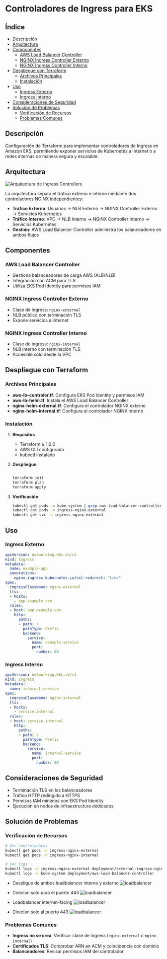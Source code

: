 # Controladores de Ingress para EKS

## Índice
- [Descripción](#descripción)
- [Arquitectura](#arquitectura)
- [Componentes](#componentes)
  - [AWS Load Balancer Controller](#aws-load-balancer-controller)
  - [NGINX Ingress Controller Externo](#nginx-ingress-controller-externo)
  - [NGINX Ingress Controller Interno](#nginx-ingress-controller-interno)
- [Despliegue con Terraform](#despliegue-con-terraform)
  - [Archivos Principales](#archivos-principales)
  - [Instalación](#instalación)
- [Uso](#uso)
  - [Ingress Externo](#ingress-externo)
  - [Ingress Interno](#ingress-interno)
- [Consideraciones de Seguridad](#consideraciones-de-seguridad)
- [Solución de Problemas](#solución-de-problemas)
  - [Verificación de Recursos](#verificación-de-recursos)
  - [Problemas Comunes](#problemas-comunes)

## Descripción
Configuración de Terraform para implementar controladores de Ingress en Amazon EKS, permitiendo exponer servicios de Kubernetes a internet o a redes internas de manera segura y escalable.

## Arquitectura

![Arquitectura de Ingress Controllers](https://github.com/Andherson333333/robot-shop/blob/master/Infrastructure-cloud-EKS/infra-terraform/Loadbalancer-aws-nginx/imagenes/loadbalancer-1.png)

La arquitectura separa el tráfico externo e interno mediante dos controladores NGINX independientes:

- **Tráfico Externo**: Usuarios → NLB Externo → NGINX Controller Externo → Servicios Kubernetes
- **Tráfico Interno**: VPC → NLB Interno → NGINX Controller Interno → Servicios Kubernetes
- **Gestión**: AWS Load Balancer Controller administra los balanceadores en ambos flujos

## Componentes

### AWS Load Balancer Controller
- Gestiona balanceadores de carga AWS (ALB/NLB)
- Integración con ACM para TLS
- Utiliza EKS Pod Identity para permisos IAM

### NGINX Ingress Controller Externo
- Clase de ingress: `nginx-external`
- NLB público con terminación TLS
- Expone servicios a internet

### NGINX Ingress Controller Interno
- Clase de ingress: `nginx-internal`
- NLB interno con terminación TLS
- Accesible solo desde la VPC

## Despliegue con Terraform

### Archivos Principales

- **aws-lb-controler.tf**: Configura EKS Pod Identity y permisos IAM
- **aws-lb-helm.tf**: Instala el AWS Load Balancer Controller
- **nginx-helm-external.tf**: Configura el controlador NGINX externo
- **nginx-helm-internal.tf**: Configura el controlador NGINX interno

### Instalación

1. **Requisitos**
   - Terraform ≥ 1.0.0
   - AWS CLI configurado
   - kubectl instalado

2. **Despliegue**
   ```bash
   
   terraform init
   terraform plan
   terraform apply
   ```

3. **Verificación**
   ```bash
   kubectl get pods -n kube-system | grep aws-load-balancer-controller
   kubectl get pods -n ingress-nginx-external
   kubectl get svc -n ingress-nginx-external
   ```

## Uso

### Ingress Externo

```yaml
apiVersion: networking.k8s.io/v1
kind: Ingress
metadata:
  name: example-app
  annotations:
    nginx.ingress.kubernetes.io/ssl-redirect: "true"
spec:
  ingressClassName: nginx-external
  tls:
  - hosts:
    - app.example.com
  rules:
  - host: app.example.com
    http:
      paths:
      - path: /
        pathType: Prefix
        backend:
          service:
            name: example-service
            port:
              number: 80
```

### Ingress Interno

```yaml
apiVersion: networking.k8s.io/v1
kind: Ingress
metadata:
  name: internal-service
spec:
  ingressClassName: nginx-internal
  tls:
  - hosts:
    - service.internal
  rules:
  - host: service.internal
    http:
      paths:
      - path: /
        pathType: Prefix
        backend:
          service:
            name: internal-service
            port:
              number: 80
```

## Consideraciones de Seguridad

- Terminación TLS en los balanceadores
- Tráfico HTTP redirigido a HTTPS
- Permisos IAM mínimos con EKS Pod Identity
- Ejecución en nodos de infraestructura dedicados

## Solución de Problemas

### Verificación de Recursos
```bash
# Ver controladores
kubectl get pods -n ingress-nginx-external
kubectl get pods -n ingress-nginx-internal

# Ver logs
kubectl logs -n ingress-nginx-external deployment/external-ingress-nginx-controller
kubectl logs -n kube-system deployment/aws-load-balancer-controller
```

- Despligue de ambos loadbalancer interno y externo
![loadbalancer](https://github.com/Andherson333333/robot-shop/blob/master/Infrastructure-cloud-EKS/infra-terraform/Loadbalancer-aws-nginx/imagenes/loadbalancer-2.png)

- Direcion solo para el puerto 443 
![loadbalancer](https://github.com/Andherson333333/robot-shop/blob/master/Infrastructure-cloud-EKS/infra-terraform/Loadbalancer-aws-nginx/imagenes/loadbalancer-3.png)

- Loadbalancer internet-facing
![loadbalancer](https://github.com/Andherson333333/robot-shop/blob/master/Infrastructure-cloud-EKS/infra-terraform/Loadbalancer-aws-nginx/imagenes/loadbalancer-4.png)

- Direcion solo al puerto 443
![loadbalancer](https://github.com/Andherson333333/robot-shop/blob/master/Infrastructure-cloud-EKS/infra-terraform/Loadbalancer-aws-nginx/imagenes/loadbalancer-5.png)

### Problemas Comunes
- **Ingress no se crea**: Verificar clase de ingress (`nginx-external` o `nginx-internal`)
- **Certificados TLS**: Comprobar ARN en ACM y coincidencia con dominio
- **Balanceadores**: Revisar permisos IAM del controlador

